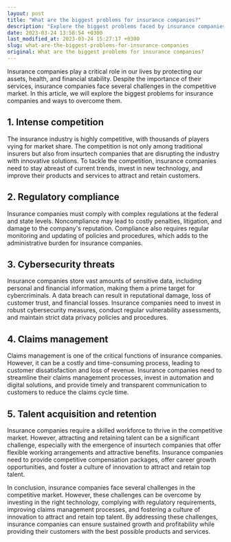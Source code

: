 ```yaml
---
layout: post
title: "What are the biggest problems for insurance companies?"
description: "Explore the biggest problems faced by insurance companies in the competitive market and ways to overcome them."
date: 2023-03-24 13:58:54 +0300
last_modified_at: 2023-03-24 15:27:17 +0300
slug: what-are-the-biggest-problems-for-insurance-companies
original: What are the biggest problems for insurance companies?
---
```

Insurance companies play a critical role in our lives by protecting our assets, health, and financial stability. Despite the importance of their services, insurance companies face several challenges in the competitive market. In this article, we will explore the biggest problems for insurance companies and ways to overcome them.

## 1\. Intense competition

The insurance industry is highly competitive, with thousands of players vying for market share. The competition is not only among traditional insurers but also from insurtech companies that are disrupting the industry with innovative solutions. To tackle the competition, insurance companies need to stay abreast of current trends, invest in new technology, and improve their products and services to attract and retain customers.

## 2\. Regulatory compliance

Insurance companies must comply with complex regulations at the federal and state levels. Noncompliance may lead to costly penalties, litigation, and damage to the company's reputation. Compliance also requires regular monitoring and updating of policies and procedures, which adds to the administrative burden for insurance companies.

## 3\. Cybersecurity threats

Insurance companies store vast amounts of sensitive data, including personal and financial information, making them a prime target for cybercriminals. A data breach can result in reputational damage, loss of customer trust, and financial losses. Insurance companies need to invest in robust cybersecurity measures, conduct regular vulnerability assessments, and maintain strict data privacy policies and procedures.

## 4\. Claims management

Claims management is one of the critical functions of insurance companies. However, it can be a costly and time-consuming process, leading to customer dissatisfaction and loss of revenue. Insurance companies need to streamline their claims management processes, invest in automation and digital solutions, and provide timely and transparent communication to customers to reduce the claims cycle time.

## 5\. Talent acquisition and retention

Insurance companies require a skilled workforce to thrive in the competitive market. However, attracting and retaining talent can be a significant challenge, especially with the emergence of insurtech companies that offer flexible working arrangements and attractive benefits. Insurance companies need to provide competitive compensation packages, offer career growth opportunities, and foster a culture of innovation to attract and retain top talent.

In conclusion, insurance companies face several challenges in the competitive market. However, these challenges can be overcome by investing in the right technology, complying with regulatory requirements, improving claims management processes, and fostering a culture of innovation to attract and retain top talent. By addressing these challenges, insurance companies can ensure sustained growth and profitability while providing their customers with the best possible products and services.